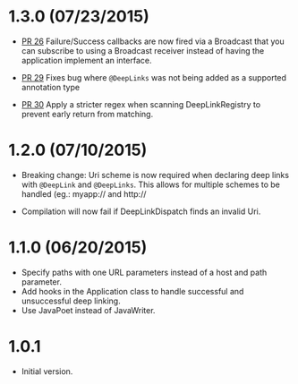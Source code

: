 # 1.3.0 (07/23/2015)

* [PR 26](https://github.com/airbnb/DeepLinkDispatch/pull/26) Failure/Success callbacks are now
fired via a Broadcast that you can subscribe to using a Broadcast receiver instead of having the
application implement an interface.

* [PR 29](https://github.com/airbnb/DeepLinkDispatch/pull/29) Fixes bug where `@DeepLinks` was not
being added as a supported annotation type

* [PR 30](https://github.com/airbnb/DeepLinkDispatch/pull/30) Apply a stricter regex when scanning
DeepLinkRegistry to prevent early return from matching.

# 1.2.0 (07/10/2015)

* Breaking change: Uri scheme is now required when declaring deep links with `@DeepLink` and
`@DeepLinks`. This allows for multiple schemes to be handled (eg.: myapp:// and http://

* Compilation will now fail if DeepLinkDispatch finds an invalid Uri.

# 1.1.0 (06/20/2015)

* Specify paths with one URL parameters instead of a host and path parameter.
* Add hooks in the Application class to handle successful and unsuccessful deep linking.
* Use JavaPoet instead of JavaWriter.

# 1.0.1

* Initial version.